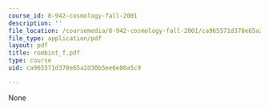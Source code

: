 ```yaml
---
course_id: 8-942-cosmology-fall-2001
description: ''
file_location: /coursemedia/8-942-cosmology-fall-2001/ca965571d378e65a2d30b5ee6e80a5c9_rombint_f.pdf
file_type: application/pdf
layout: pdf
title: rombint_f.pdf
type: course
uid: ca965571d378e65a2d30b5ee6e80a5c9

---
```

None